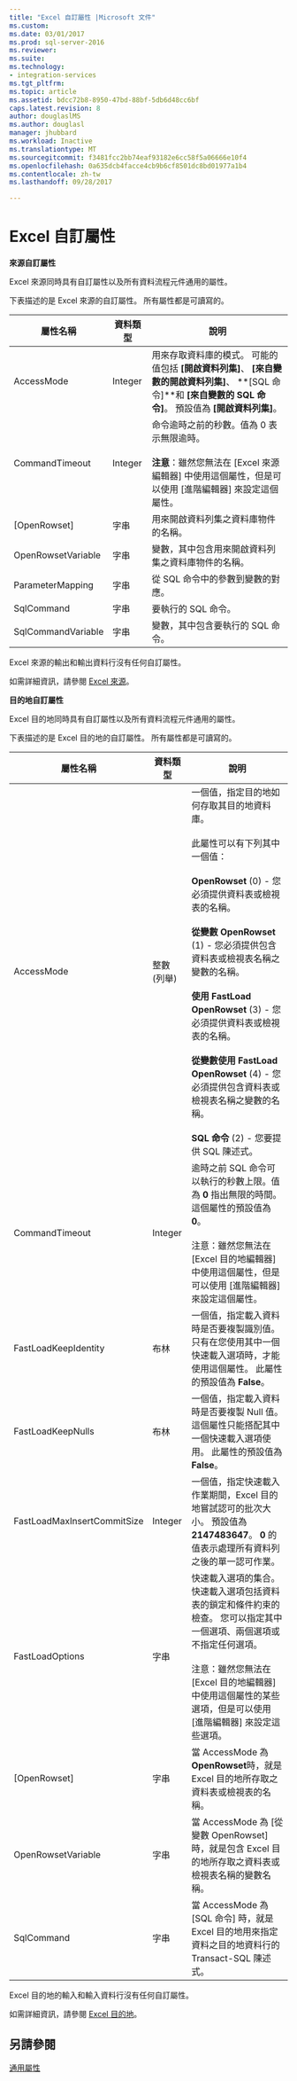 ```yaml
---
title: "Excel 自訂屬性 |Microsoft 文件"
ms.custom: 
ms.date: 03/01/2017
ms.prod: sql-server-2016
ms.reviewer: 
ms.suite: 
ms.technology:
- integration-services
ms.tgt_pltfrm: 
ms.topic: article
ms.assetid: bdcc72b8-8950-47bd-88bf-5db6d48cc6bf
caps.latest.revision: 8
author: douglaslMS
ms.author: douglasl
manager: jhubbard
ms.workload: Inactive
ms.translationtype: MT
ms.sourcegitcommit: f3481fcc2bb74eaf93182e6cc58f5a06666e10f4
ms.openlocfilehash: 0a635dcb4facce4cb9b6cf8501dc8bd01977a1b4
ms.contentlocale: zh-tw
ms.lasthandoff: 09/28/2017

---
```

# <a name="excel-custom-properties"></a>Excel 自訂屬性
  **來源自訂屬性**  
  
 Excel 來源同時具有自訂屬性以及所有資料流程元件通用的屬性。  
  
 下表描述的是 Excel 來源的自訂屬性。 所有屬性都是可讀寫的。  
  
|屬性名稱|資料類型|說明|  
|-------------------|---------------|-----------------|  
|AccessMode|Integer|用來存取資料庫的模式。 可能的值包括 **[開啟資料列集]**、 **[來自變數的開啟資料列集]**、 **[SQL 命令]**和 **[來自變數的 SQL 命令]**。 預設值為 **[開啟資料列集]**。|  
|CommandTimeout|Integer|命令逾時之前的秒數。值為 0 表示無限逾時。<br /><br /> **注意**：雖然您無法在 [Excel 來源編輯器] 中使用這個屬性，但是可以使用 [進階編輯器] 來設定這個屬性。|  
|[OpenRowset]|字串|用來開啟資料列集之資料庫物件的名稱。|  
|OpenRowsetVariable|字串|變數，其中包含用來開啟資料列集之資料庫物件的名稱。|  
|ParameterMapping|字串|從 SQL 命令中的參數到變數的對應。|  
|SqlCommand|字串|要執行的 SQL 命令。|  
|SqlCommandVariable|字串|變數，其中包含要執行的 SQL 命令。|  
  
 Excel 來源的輸出和輸出資料行沒有任何自訂屬性。  
  
 如需詳細資訊，請參閱 [Excel 來源](../../integration-services/data-flow/excel-source.md)。  
  
 **目的地自訂屬性**  
  
 Excel 目的地同時具有自訂屬性以及所有資料流程元件通用的屬性。  
  
 下表描述的是 Excel 目的地的自訂屬性。 所有屬性都是可讀寫的。  
  
|屬性名稱|資料類型|說明|  
|-------------------|---------------|-----------------|  
|AccessMode|整數 (列舉)|一個值，指定目的地如何存取其目的地資料庫。<br /><br /> 此屬性可以有下列其中一個值：<br /><br /> **OpenRowset** (0) - 您必須提供資料表或檢視表的名稱。<br /><br /> **從變數 OpenRowset** (1) - 您必須提供包含資料表或檢視表名稱之變數的名稱。<br /><br /> **使用 FastLoad OpenRowset** (3) - 您必須提供資料表或檢視表的名稱。<br /><br /> **從變數使用 FastLoad OpenRowset** (4) - 您必須提供包含資料表或檢視表名稱之變數的名稱。<br /><br /> **SQL 命令** (2) - 您要提供 SQL 陳述式。|  
|CommandTimeout|Integer|逾時之前 SQL 命令可以執行的秒數上限。值為 **0** 指出無限的時間。 這個屬性的預設值為 **0**。<br /><br /> 注意：雖然您無法在 [Excel 目的地編輯器] 中使用這個屬性，但是可以使用 [進階編輯器] 來設定這個屬性。|  
|FastLoadKeepIdentity|布林|一個值，指定載入資料時是否要複製識別值。 只有在您使用其中一個快速載入選項時，才能使用這個屬性。 此屬性的預設值為 **False**。|  
|FastLoadKeepNulls|布林|一個值，指定載入資料時是否要複製 Null 值。 這個屬性只能搭配其中一個快速載入選項使用。 此屬性的預設值為 **False**。|  
|FastLoadMaxInsertCommitSize|Integer|一個值，指定快速載入作業期間，Excel 目的地嘗試認可的批次大小。 預設值為 **2147483647**。 **0** 的值表示處理所有資料列之後的單一認可作業。|  
|FastLoadOptions|字串|快速載入選項的集合。 快速載入選項包括資料表的鎖定和條件約束的檢查。 您可以指定其中一個選項、兩個選項或不指定任何選項。<br /><br /> 注意：雖然您無法在 [Excel 目的地編輯器] 中使用這個屬性的某些選項，但是可以使用 [進階編輯器] 來設定這些選項。|  
|[OpenRowset]|字串|當 AccessMode 為 **OpenRowset**時，就是 Excel 目的地所存取之資料表或檢視表的名稱。|  
|OpenRowsetVariable|字串|當 AccessMode 為 [從變數 OpenRowset] 時，就是包含 Excel 目的地所存取之資料表或檢視表名稱的變數名稱。|  
|SqlCommand|字串|當 AccessMode 為 [SQL 命令] 時，就是 Excel 目的地用來指定資料之目的地資料行的 Transact-SQL 陳述式。|  
  
 Excel 目的地的輸入和輸入資料行沒有任何自訂屬性。  
  
 如需詳細資訊，請參閱 [Excel 目的地](../../integration-services/data-flow/excel-destination.md)。  
  
## <a name="see-also"></a>另請參閱  
 [通用屬性](http://msdn.microsoft.com/library/51973502-5cc6-4125-9fce-e60fa1b7b796)  
  
  

